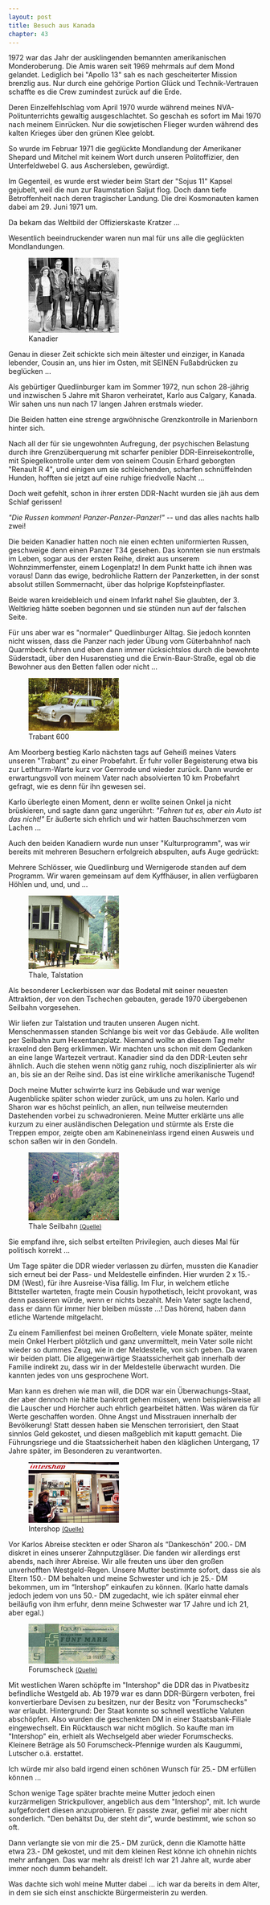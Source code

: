 ```yaml
---  
layout: post
title: Besuch aus Kanada
chapter: 43
---  
```




1972 war das Jahr der ausklingenden bemannten amerikanischen Monderoberung.
Die Amis waren seit 1969 mehrmals auf dem Mond gelandet. Lediglich bei "Apollo
13" sah es nach gescheiterter Mission brenzlig aus. Nur durch eine gehörige
Portion Glück und Technik-Vertrauen schaffte es die Crew zumindest zurück auf
die Erde.

Deren Einzelfehlschlag vom April 1970 wurde während meines
NVA-Politunterrichts gewaltig ausgeschlachtet. So geschah es sofort im Mai
1970 nach meinem Einrücken. Nur die sowjetischen Flieger wurden während des
kalten Krieges über den grünen Klee gelobt.

So wurde im Februar 1971 die geglückte Mondlandung der Amerikaner Shepard und
Mitchel mit keinem Wort durch unseren Politoffizier, den Unterfeldwebel G.
aus Aschersleben, gewürdigt.

Im Gegenteil, es wurde erst wieder beim Start der "Sojus 11" Kapsel gejubelt,
weil die nun zur Raumstation Saljut flog. Doch dann tiefe Betroffenheit nach
deren tragischer Landung. Die drei Kosmonauten kamen dabei am 29. Juni 1971
um.

Da bekam das Weltbild der Offizierskaste Kratzer …

Wesentlich beeindruckender waren nun mal für uns alle die geglückten
Mondlandungen.

<figure class="right"><a href="/bilder/160.jpg" title="Klicken f&uuml;r Grossansicht" rel="facebox"><img title="Kanadier" src="/bilder/thumb-160.png"></a><figcaption>Kanadier</figcaption></figure>
 Genau in dieser Zeit schickte sich mein ältester und einziger, in
Kanada lebender, Cousin an, uns hier im Osten, mit SEINEN Fußabdrücken zu
beglücken …

Als gebürtiger Quedlinburger kam im Sommer 1972, nun schon 28-jährig und
inzwischen 5 Jahre mit Sharon verheiratet, Karlo aus Calgary, Kanada. Wir
sahen uns nun nach 17 langen Jahren erstmals wieder.

Die Beiden hatten eine strenge argwöhnische Grenzkontrolle in Marienborn
hinter sich.

Nach all der für sie ungewohnten Aufregung, der psychischen Belastung durch
ihre Grenzüberquerung mit scharfer penibler DDR-Einreisekontrolle, mit
Spiegelkontrolle unter dem von seinem Cousin Erhard geborgten "Renault R 4",
und einigen um sie schleichenden, scharfen schnüffelnden Hunden, hofften sie
jetzt auf eine ruhige friedvolle Nacht …

Doch weit gefehlt, schon in ihrer ersten DDR-Nacht wurden sie jäh aus dem
Schlaf gerissen!

_"Die Russen kommen! Panzer-Panzer-Panzer!"_ -- und das alles nachts halb
zwei!

Die beiden Kanadier hatten noch nie einen echten uniformierten Russen,
geschweige denn einen Panzer T34 gesehen. Das konnten sie nun erstmals im
Leben, sogar aus der ersten Reihe, direkt aus unserem Wohnzimmerfenster, einem
Logenplatz! In dem Punkt hatte ich ihnen was voraus! Dann das ewige,
bedrohliche Rattern der Panzerketten, in der sonst absolut stillen
Sommernacht, über das holprige Kopfsteinpflaster.

Beide waren kreidebleich und einem Infarkt nahe! Sie glaubten, der 3. Weltkrieg
hätte soeben begonnen und sie stünden nun auf der falschen Seite.

Für uns aber war es "normaler" Quedlinburger Alltag. Sie jedoch konnten nicht
wissen, dass die Panzer nach jeder Übung vom Güterbahnhof nach Quarmbeck
fuhren und eben dann immer rücksichtslos durch die bewohnte Süderstadt, über
den Husarenstieg und die Erwin-Baur-Straße, egal ob die Bewohner aus den
Betten fallen oder nicht …

<figure class="left"><a href="/bilder/161.jpg" title="Klicken f&uuml;r Grossansicht" rel="facebox"><img title="Trabant 600" src="/bilder/thumb-161.png"></a><figcaption>Trabant 600</figcaption></figure>
 Am Moorberg bestieg Karlo nächsten tags auf Geheiß meines Vaters
unseren "Trabant" zu einer Probefahrt. Er fuhr voller Begeisterung etwa bis
zur Lethturm-Warte kurz vor Gernrode und wieder zurück. Dann wurde er
erwartungsvoll von meinem Vater nach absolvierten 10 km Probefahrt gefragt,
wie es denn für ihn gewesen sei.

Karlo überlegte einen Moment, denn er wollte seinen Onkel ja nicht brüskieren,
und sagte dann ganz ungerührt: _"Fahren tut es, aber ein Auto ist das nicht!"_
Er äußerte sich ehrlich und wir hatten Bauchschmerzen vom Lachen …

Auch den beiden Kanadiern wurde nun unser "Kulturprogramm", was wir bereits
mit mehreren Besuchern erfolgreich abspulten, aufs Auge gedrückt:

Mehrere Schlösser, wie Quedlinburg und Wernigerode standen auf dem Programm.
Wir waren gemeinsam auf dem Kyffhäuser, in allen verfügbaren Höhlen und, und,
und …

<figure class="right"><a href="/bilder/162.jpg" title="Klicken f&uuml;r Grossansicht" rel="facebox"><img title="Thale, Talstation" src="/bilder/thumb-162.png"></a><figcaption>Thale, Talstation</figcaption></figure>
Als besonderer Leckerbissen war das Bodetal mit seiner neuesten Attraktion,
der von den Tschechen gebauten, gerade 1970 übergebenen Seilbahn vorgesehen.

Wir liefen zur Talstation und trauten unseren Augen nicht. Menschenmassen
standen Schlange bis weit vor das Gebäude. Alle wollten per Seilbahn zum
Hexentanzplatz. Niemand wollte an diesem Tag mehr kraxelnd den Berg erklimmen.
Wir machten uns schon mit dem Gedanken an eine lange Wartezeit vertraut.
Kanadier sind da den DDR-Leuten sehr ähnlich. Auch die stehen wenn nötig ganz
ruhig, noch disziplinierter als wir an, bis sie an der Reihe sind. Das ist
eine wirkliche amerikanische Tugend!

Doch meine Mutter schwirrte kurz ins Gebäude und war wenige Augenblicke später
schon wieder zurück, um uns zu holen. Karlo und Sharon war es höchst peinlich,
an allen, nun teilweise meuternden Dastehenden vorbei zu schwadronieren. Meine
Mutter erklärte uns alle kurzum zu einer ausländischen Delegation und stürmte
als Erste die Treppen empor, zeigte oben am Kabineneinlass irgend einen
Ausweis und schon saßen wir in den Gondeln.

<figure class="left"><a href="/bilder/163.jpg" title="Klicken f&uuml;r Grossansicht" rel="facebox"><img title="Thale Seilbahn" src="/bilder/thumb-163.png"></a><figcaption>Thale Seilbahn <small><a href="http://de.wikipedia.org/w/index.php?title=Datei:Bodetalseilbahn_20_08_2006.jpg&amp;filetimestamp=20091012093453#file">(Quelle)</a></small></figcaption></figure>
Sie empfand ihre, sich selbst erteilten Privilegien, auch dieses Mal für
politisch korrekt …

Um Tage später die DDR wieder verlassen zu dürfen, mussten die Kanadier sich
erneut bei der Pass- und Meldestelle einfinden. Hier wurden 2 x 15.- DM
(West), für ihre Ausreise-Visa fällig. Im Flur, in welchem etliche Bittsteller
warteten, fragte mein Cousin hypothetisch, leicht provokant, was denn
passieren würde, wenn er nichts bezahlt. Mein Vater sagte lachend, dass er
dann für immer hier bleiben müsste …! Das hörend, haben dann etliche Wartende
mitgelacht.

Zu einem Familienfest bei meinen Großeltern, viele Monate
später, meinte mein Onkel Herbert plötzlich und ganz unvermittelt, mein Vater solle
nicht wieder so dummes Zeug, wie in der Meldestelle, von sich geben. Da waren
wir beiden platt. Die allgegenwärtige Staatssicherheit gab innerhalb der
Familie indirekt zu, dass wir in der Meldestelle überwacht wurden. Die kannten
jedes von uns gesprochene Wort.

Man kann es drehen wie man will, die DDR war ein Überwachungs-Staat, der aber
dennoch nie hätte bankrott gehen müssen, wenn beispielsweise all die Lauscher
und Horcher auch ehrlich gearbeitet hätten. Was wären da für Werte geschaffen
worden. Ohne Angst und Misstrauen innerhalb der Bevölkerung! Statt dessen
haben sie Menschen terrorisiert, den Staat sinnlos Geld gekostet, und diesen
maßgeblich mit kaputt gemacht. Die Führungsriege und die Staatssicherheit
haben den kläglichen Untergang, 17 Jahre später, im Besonderen zu
verantworten.

<figure class="right"><a href="/bilder/164.jpg" title="Klicken f&uuml;r Grossansicht" rel="facebox"><img title="Intershop" src="/bilder/thumb-164.png"></a><figcaption>Intershop <small><a href="http://de.wikipedia.org/w/index.php?title=Datei:Intershop.jpg&amp;filetimestamp=20100502044835#file">(Quelle)</a></small></figcaption></figure>
 Vor Karlos Abreise steckten er oder Sharon als “Dankeschön” 200.- DM diskret
in eines unserer Zahnputzgläser. Die fanden wir allerdings erst abends, nach
ihrer Abreise. Wir alle freuten uns über den großen unverhofften
Westgeld-Regen. Unsere Mutter bestimmte sofort, dass sie als Eltern 150.- DM
behalten und meine Schwester und ich je 25.- DM bekommen, um im “Intershop”
einkaufen zu können. (Karlo hatte damals jedoch jedem von uns 50.- DM
zugedacht, wie ich später einmal eher beiläufig von ihm erfuhr, denn meine
Schwester war 17 Jahre und ich 21, aber egal.)

<figure class="left"><a href="/bilder/165.jpg" title="Klicken f&uuml;r Grossansicht" rel="facebox"><img title="Forumscheck" src="/bilder/thumb-165.png"></a><figcaption>Forumscheck <small><a href="http://de.wikipedia.org/wiki/Datei:GermanyDemRepPFX3-5Mark-1979-donatedmjd_f.jpg#file">(Quelle)</a></small></figcaption></figure>
Mit westlichen Waren schöpfte im "Intershop" die DDR das in
Pivatbesitz befindliche Westgeld ab. Ab 1979 war es dann DDR-Bürgern verboten,
frei konvertierbare Devisen zu besitzen, nur der Besitz von "Forumschecks" war
erlaubt. Hintergrund: Der Staat konnte so schnell westliche Valuten
abschöpfen. Also wurden die geschenkten DM in einer Staatsbank-Filiale
eingewechselt. Ein Rücktausch war nicht möglich. So kaufte man im "Intershop"
ein, erhielt als Wechselgeld aber wieder Forumschecks. Kleinere Beträge als 50
Forumscheck-Pfennige wurden als Kaugummi, Lutscher o.ä. erstattet.

Ich würde mir also bald irgend einen schönen Wunsch für 25.- DM erfüllen
können …

Schon wenige Tage später brachte meine Mutter jedoch einen kurzärmeligen
Strickpullover, angeblich aus dem "Intershop", mit. Ich wurde aufgefordert
diesen anzuprobieren. Er passte zwar, gefiel mir aber nicht sonderlich. "Den
behältst Du, der steht dir", wurde bestimmt, wie schon so oft.

Dann verlangte sie von mir die 25.- DM zurück, denn die Klamotte hätte etwa
23.- DM gekostet, und mit dem kleinen Rest könne ich ohnehin nichts mehr
anfangen. Das war mehr als dreist! Ich war 21 Jahre alt, wurde aber immer noch
dumm behandelt.

Was dachte sich wohl meine Mutter dabei ... ich war da bereits in dem Alter,
in dem sie sich einst anschickte Bürgermeisterin zu werden.

